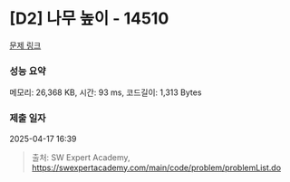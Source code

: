 # [D2] 나무 높이 - 14510 

[문제 링크](https://swexpertacademy.com/main/code/problem/problemDetail.do?contestProbId=AYFofW8qpXYDFAR4) 

### 성능 요약

메모리: 26,368 KB, 시간: 93 ms, 코드길이: 1,313 Bytes

### 제출 일자

2025-04-17 16:39



> 출처: SW Expert Academy, https://swexpertacademy.com/main/code/problem/problemList.do